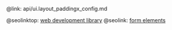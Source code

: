 @link: api/ui.layout_paddingx_config.md

@seolinktop: [web development library](https://webix.com)
@seolink: [form elements](https://webix.com/widget/form/)